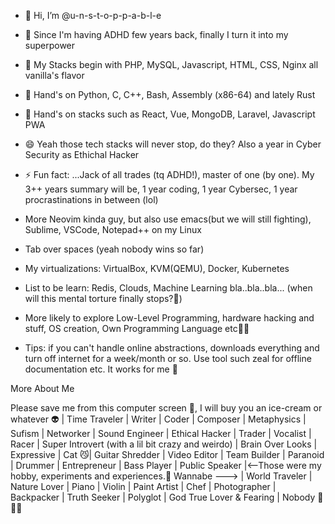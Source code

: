 - 👋 Hi, I’m @u-n-s-t-o-p-p-a-b-l-e
- 👀 Since I'm having ADHD few years back, finally I turn it into my superpower
- 🌱 My Stacks begin with PHP, MySQL, Javascript, HTML, CSS, Nginx all vanilla's flavor
- 👀 Hand's on Python, C, C++, Bash, Assembly (x86-64) and lately Rust
- 👀 Hand's on stacks such as React, Vue, MongoDB, Laravel, Javascript PWA
- 😄 Yeah those tech stacks will never stop, do they? Also a year in Cyber Security as Ethichal Hacker
- ⚡ Fun fact: ...Jack of all trades (tq ADHD!), master of one (by one). My 3++ years summary will be, 1 year coding, 1 year Cybersec, 1 year procrastinations in between (lol)

- More Neovim kinda guy, but also use emacs(but we will still fighting), Sublime, VSCode, Notepad++ on my Linux
- Tab over spaces (yeah nobody wins so far)
- My virtualizations: VirtualBox, KVM(QEMU), Docker, Kubernetes
- List to be learn: Redis, Clouds, Machine Learning bla..bla..bla... (when will this mental torture finally stops?👀)
- More likely to explore Low-Level Programming, hardware hacking and stuff, OS creation, Own Programming Language etc👀👀

- Tips: if you can't handle online abstractions, downloads everything and turn off internet for a week/month or so. Use tool such zeal for offline documentation etc. It works for me 👀

More About Me

Please save me from this computer screen 👀, I will buy you an ice-cream or whatever 👽 | Time Traveler | Writer | Coder | Composer | Metaphysics | Sufism | Networker |  Sound Engineer | Ethical Hacker | Trader | Vocalist | Racer | Super Introvert (with a lil bit crazy and weirdo) | Brain Over Looks | Expressive | Cat 😼| Guitar Shredder | Video Editor | Team Builder | Paranoid | Drummer | Entrepreneur | Bass Player | Public Speaker |<--Those were my hobby, experiments and experiences.🥰   Wannabe ---> | World Traveler | Nature Lover | Piano | Violin | Paint Artist | Chef | Photographer | Backpacker | Truth Seeker | Polyglot |  God True Lover & Fearing | Nobody 🤔😂🤷


<!---
u-n-s-t-o-p-p-a-b-l-e/u-n-s-t-o-p-p-a-b-l-e is a ✨ special ✨ repository because its `README.md` (this file) appears on your GitHub profile.
You can click the Preview link to take a look at your changes.
--->
